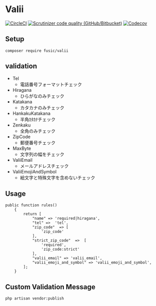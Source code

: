 # Valii

[![CircleCI](https://img.shields.io/circleci/build/github/fusic/valii.svg?style=flat-square)](https://circleci.com/gh/fusic/valii)
[![Scrutinizer code quality (GitHub/Bitbucket)](https://img.shields.io/scrutinizer/quality/g/fusic/valii.svg?style=flat-square)](https://scrutinizer-ci.com/g/fusic/valii/)
[![Codecov](https://img.shields.io/codecov/c/github/fusic/valii.svg?style=flat-square)](https://codecov.io/gh/fusic/valii/)

## Setup

```
composer require fusic/valii
```

## validation

- Tel
  - 電話番号フォーマットチェック
- Hiragana
  - ひらがなのみチェック
- Katakana
  - カタカナのみチェック
- HankakuKatakana
  - 半角ｶﾀｶﾅチェック
- Zenkaku
  - 全角のみチェック
- ZipCode
  - 郵便番号チェック
- MaxByte
  - 文字列の幅をチェック
- ValiiEmail
  - メールアドレスチェック
- ValiiEmojiAndSymbol
  - 絵文字と特殊文字を含めないチェック

## Usage

```
public function rules()
    {
        return [
            "name" => 'required|hiragana',
            "tel" =>  'tel',
            "zip_code"  => [
                'zip_code'
            ],
            "strict_zip_code"  =>  [
                'required',
                'zip_code:strict'
            ],
            "valii_email" => 'valii_email',
            "valii_emoji_and_symbol" => 'valii_emoji_and_symbol',
        ];
    }
```

## Custom Validation Message

```
php artisan vendor:publish
```
